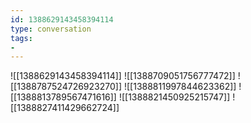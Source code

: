 ```yaml
---
id: 1388629143458394114
type: conversation
tags:
- 
---
```

![[1388629143458394114]]
![[1388709051756777472]]
![[1388787524726923270]]
![[1388811997844623362]]
![[1388813789567471616]]
![[1388821450925215747]]
![[1388827411429662724]]

